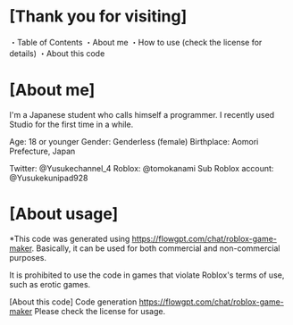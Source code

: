 # [Thank you for visiting]
・Table of Contents
・About me
・How to use (check the license for details)
・About this code

# [About me]
I'm a Japanese student who calls himself a programmer.
I recently used Studio for the first time in a while.

Age: 18 or younger
Gender: Genderless (female)
Birthplace: Aomori Prefecture, Japan

Twitter: @Yusukechannel_4
Roblox: @tomokanami
Sub Roblox account: @Yusukekunipad928

# [About usage]
*This code was generated using https://flowgpt.com/chat/roblox-game-maker.
Basically, it can be used for both commercial and non-commercial purposes.

It is prohibited to use the code in games that violate Roblox's terms of use, such as erotic games.

[About this code]
Code generation https://flowgpt.com/chat/roblox-game-maker
Please check the license for usage.
